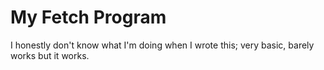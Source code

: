 # My Fetch Program
I honestly don't know what I'm doing when I wrote this; very basic, barely works but it works.
